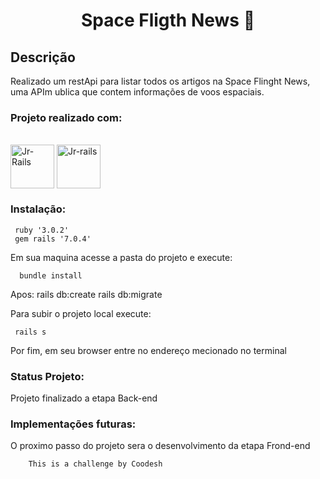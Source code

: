 <h1 align="center"> Space Fligth News 🚀 </h1>


## Descrição

Realizado um restApi para listar todos os artigos na Space Flinght News, uma APIm ublica que contem informações de voos espaciais.


### Projeto realizado com:
<div style="display: inline_block"><br>
  <img align="center" alt="Jr-Rails" height="70" width="70" src="https://cdn.jsdelivr.net/gh/devicons/devicon/icons/ruby/ruby-original-wordmark.svg">
  <img align="center" alt="Jr-rails" height="70" width="70" src="https://cdn.jsdelivr.net/gh/devicons/devicon/icons/rails/rails-original-wordmark.svg"
</div>

### Instalação:

     ruby '3.0.2'
     gem rails '7.0.4'
     
Em sua maquina acesse a pasta do projeto e execute:

      bundle install
      
Apos:
     rails db:create
     rails db:migrate
     
Para subir o projeto local execute:

     rails s
     
Por fim, em seu browser entre no endereço mecionado no terminal
     
### Status Projeto:

Projeto finalizado a etapa Back-end

### Implementações futuras:

O proximo passo do projeto sera o desenvolvimento da etapa Frond-end







        This is a challenge by Coodesh

